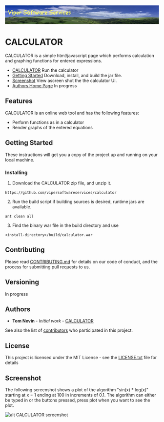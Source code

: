 ![alt CALCULATOR banner](doc/images/viper-wide-banner.jpg)

# CALCULATOR   
CALCULATOR is a simple html/javascript page which performs calculation and graphing functions for entered expressions. 
 
* [CALCULATOR](http://www.tnevin.com/calculator/) Run the calculator
* [Getting Started](#getting-started) Download, install, and build the jar file. 
* [Screenshot](#screenshot) View ascreen shot the the calculator UI. 
* [Authors Home Page](http://www.tnevin.com) In progress

## Features

CALCULATOR is an online web tool and has the following features:

* Perform functions as in a calculator
* Render graphs of the entered equations 

 
## Getting Started

These instructions will get you a copy of the project up and running on your local machine.
 
### Installing

1. Download the CALCULATOR zip file, and unzip it.

```
https://github.com/vipersoftwareservices/calculator
```

2. Run the build script if building sources is desired, runtime jars are available.

```
ant clean all
```

3. Find the binary war file in the build directory and use


```
<install-directory>/build/calculator.war
```
  
## Contributing

Please read [CONTRIBUTING.md](https://gist.github.com/vipersoftwareservices/calculator) for details on our code of conduct, and the process for submitting pull requests to us.

## Versioning

In progress

## Authors

* **Tom Nevin** - *Initial work* - [CALCULATOR](https://github.com/vipersoftwareservices/calculator)

See also the list of [contributors](https://github.com/vipersoftwareservices/calculator/contributors) who participated in this project.

## License

This project is licensed under the MIT License - see the [LICENSE.txt](LICENSE.txt) file for details

## Screenshot

The following screenshot shows a plot of the algorithm "sin(x) * log(x)" starting at  x = 1 ending at 100 in increments of 0.1.
The algorithm can either be typed in or the buttons pressed, press plot when you want to see the plot.
 
![alt CALCULATOR screenshot](doc/images/calculator.png)
 
